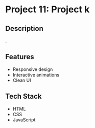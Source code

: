 # Project 11: Project k

## Description
.

## Features
- Responsive design
- Interactive animations
- Clean UI

## Tech Stack
- HTML
- CSS
- JavaScript




